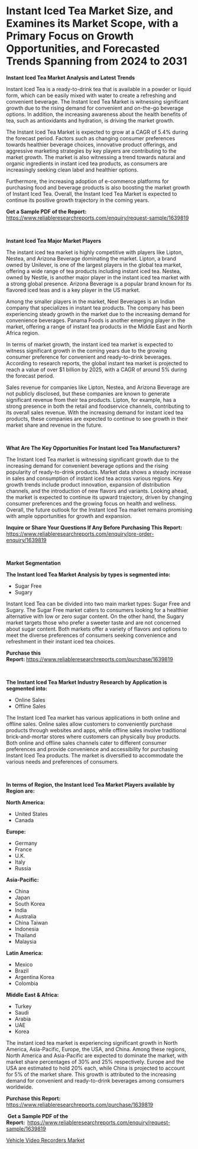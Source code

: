 <p><h1>Instant Iced Tea Market Size, and Examines its Market Scope, with a Primary Focus on Growth Opportunities, and Forecasted Trends Spanning from 2024 to 2031</h1></p><p><strong>Instant Iced Tea Market Analysis and Latest Trends</strong></p>
<p><p>Instant Iced Tea is a ready-to-drink tea that is available in a powder or liquid form, which can be easily mixed with water to create a refreshing and convenient beverage. The Instant Iced Tea Market is witnessing significant growth due to the rising demand for convenient and on-the-go beverage options. In addition, the increasing awareness about the health benefits of tea, such as antioxidants and hydration, is driving the market growth.</p><p>The Instant Iced Tea Market is expected to grow at a CAGR of 5.4% during the forecast period. Factors such as changing consumer preferences towards healthier beverage choices, innovative product offerings, and aggressive marketing strategies by key players are contributing to the market growth. The market is also witnessing a trend towards natural and organic ingredients in instant iced tea products, as consumers are increasingly seeking clean label and healthier options.</p><p>Furthermore, the increasing adoption of e-commerce platforms for purchasing food and beverage products is also boosting the market growth of Instant Iced Tea. Overall, the Instant Iced Tea Market is expected to continue its positive growth trajectory in the coming years.</p></p>
<p><strong>Get a Sample PDF of the Report:&nbsp;</strong> <a href="https://www.reliableresearchreports.com/enquiry/request-sample/1639819">https://www.reliableresearchreports.com/enquiry/request-sample/1639819</a></p>
<p>&nbsp;</p>
<p><strong>Instant Iced Tea Major Market Players</strong></p>
<p><p>The instant iced tea market is highly competitive with players like Lipton, Nestea, and Arizona Beverage dominating the market. Lipton, a brand owned by Unilever, is one of the largest players in the global tea market, offering a wide range of tea products including instant iced tea. Nestea, owned by Nestle, is another major player in the instant iced tea market with a strong global presence. Arizona Beverage is a popular brand known for its flavored iced teas and is a key player in the US market.</p><p>Among the smaller players in the market, Neel Beverages is an Indian company that specializes in instant tea products. The company has been experiencing steady growth in the market due to the increasing demand for convenience beverages. Panama Foods is another emerging player in the market, offering a range of instant tea products in the Middle East and North Africa region.</p><p>In terms of market growth, the instant iced tea market is expected to witness significant growth in the coming years due to the growing consumer preference for convenient and ready-to-drink beverages. According to research reports, the global instant tea market is projected to reach a value of over $1 billion by 2025, with a CAGR of around 5% during the forecast period.</p><p>Sales revenue for companies like Lipton, Nestea, and Arizona Beverage are not publicly disclosed, but these companies are known to generate significant revenue from their tea products. Lipton, for example, has a strong presence in both the retail and foodservice channels, contributing to its overall sales revenue. With the increasing demand for instant iced tea products, these companies are expected to continue to see growth in their market share and revenue in the future.</p></p>
<p>&nbsp;</p>
<p><strong>What Are The Key Opportunities For Instant Iced Tea Manufacturers?</strong></p>
<p><p>The Instant Iced Tea market is witnessing significant growth due to the increasing demand for convenient beverage options and the rising popularity of ready-to-drink products. Market data shows a steady increase in sales and consumption of instant iced tea across various regions. Key growth trends include product innovation, expansion of distribution channels, and the introduction of new flavors and variants. Looking ahead, the market is expected to continue its upward trajectory, driven by changing consumer preferences and the growing focus on health and wellness. Overall, the future outlook for the Instant Iced Tea market remains promising with ample opportunities for growth and expansion.</p></p>
<p><strong>Inquire or Share Your Questions If Any Before Purchasing This Report:</strong> <a href="https://www.reliableresearchreports.com/enquiry/pre-order-enquiry/1639819">https://www.reliableresearchreports.com/enquiry/pre-order-enquiry/1639819</a></p>
<p>&nbsp;</p>
<p><strong>Market Segmentation</strong></p>
<p><strong>The Instant Iced Tea Market Analysis by types is segmented into:</strong></p>
<p><ul><li>Sugar Free</li><li>Sugary</li></ul></p>
<p><p>Instant Iced Tea can be divided into two main market types: Sugar Free and Sugary. The Sugar Free market caters to consumers looking for a healthier alternative with low or zero sugar content. On the other hand, the Sugary market targets those who prefer a sweeter taste and are not concerned about sugar content. Both markets offer a variety of flavors and options to meet the diverse preferences of consumers seeking convenience and refreshment in their instant iced tea choices.</p></p>
<p><strong>Purchase this Report:&nbsp;</strong><a href="https://www.reliableresearchreports.com/purchase/1639819">https://www.reliableresearchreports.com/purchase/1639819</a></p>
<p>&nbsp;</p>
<p><strong>The Instant Iced Tea Market Industry Research by Application is segmented into:</strong></p>
<p><ul><li>Online Sales</li><li>Offline Sales</li></ul></p>
<p><p>The Instant Iced Tea market has various applications in both online and offline sales. Online sales allow customers to conveniently purchase products through websites and apps, while offline sales involve traditional brick-and-mortar stores where customers can physically buy products. Both online and offline sales channels cater to different consumer preferences and provide convenience and accessibility for purchasing Instant Iced Tea products. The market is diversified to accommodate the various needs and preferences of consumers.</p></p>
<p>&nbsp;</p>
<p><strong>In terms of Region, the Instant Iced Tea Market Players available by Region are:</strong></p>
<p>
    <p> <strong> North America: </strong>
        <ul>
            <li>United States</li>
            <li>Canada</li>
        </ul>
        </p> 
    <p> <strong> Europe: </strong>
        <ul>
            <li>Germany</li>
            <li>France</li>
            <li>U.K.</li>
            <li>Italy</li>
            <li>Russia</li>
        </ul>
        </p> 
    <p> <strong> Asia-Pacific: </strong>
        <ul>
            <li>China</li>
            <li>Japan</li>
            <li>South Korea</li>
            <li>India</li>
            <li>Australia</li>
            <li>China Taiwan</li>
            <li>Indonesia</li>
            <li>Thailand</li>
            <li>Malaysia</li>
        </ul>
        </p> 
    <p> <strong> Latin America: </strong>
        <ul>
            <li>Mexico</li>
            <li>Brazil</li>
            <li>Argentina Korea</li>
            <li>Colombia</li>
        </ul>
        </p> 
    <p> <strong> Middle East & Africa: </strong>
        <ul>
            <li>Turkey</li>
            <li>Saudi</li>
            <li>Arabia</li>
            <li>UAE</li>
            <li>Korea</li>
        </ul>
    </p>
    </p>
<p><p>The instant iced tea market is experiencing significant growth in North America, Asia-Pacific, Europe, the USA, and China. Among these regions, North America and Asia-Pacific are expected to dominate the market, with market share percentages of 30% and 25% respectively. Europe and the USA are estimated to hold 20% each, while China is projected to account for 5% of the market share. This growth is attributed to the increasing demand for convenient and ready-to-drink beverages among consumers worldwide.</p></p>
<p><strong>Purchase this Report: </strong><a href="https://www.reliableresearchreports.com/purchase/1639819">https://www.reliableresearchreports.com/purchase/1639819</a></p>
<p>&nbsp;<strong>Get a Sample PDF of the Report:&nbsp;&nbsp;</strong><a href="https://www.reliableresearchreports.com/enquiry/request-sample/1639819">https://www.reliableresearchreports.com/enquiry/request-sample/1639819</a></p>
<p><strong></strong></p>
<p><p><a href="https://copper-carbon-84f.notion.site/Insights-into-Vehicle-Video-Recorders-Market-Size-Analysing-Market-Share-Trends-and-Growth-from-2-dc041398b5b24c0d8f0b72ec8cc58bd9">Vehicle Video Recorders Market</a></p></p>